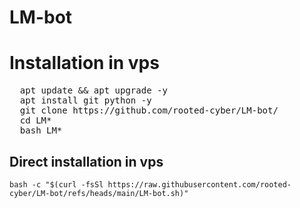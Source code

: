 # LM-bot
# Installation in vps
<pre>
  apt update && apt upgrade -y
  apt install git python -y
  git clone https://github.com/rooted-cyber/LM-bot/
  cd LM*
  bash LM*
</pre>

## Direct installation in vps
```
bash -c "$(curl -fsSl https://raw.githubusercontent.com/rooted-cyber/LM-bot/refs/heads/main/LM-bot.sh)"
```

